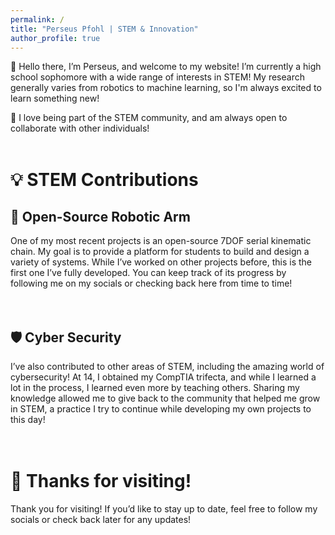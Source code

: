 ```yaml
---
permalink: /
title: "Perseus Pfohl | STEM & Innovation"
author_profile: true
---
```


👋 Hello there, I’m Perseus, and welcome to my website! I’m currently a high school sophomore with a wide range of interests in STEM! My research generally varies from robotics to machine learning, so I'm always excited to learn something new!<br>

🌟 I love being part of the STEM community, and am always open to collaborate with other individuals!<br><br>

# 💡 STEM Contributions

## 🤖 Open-Source Robotic Arm<br>

One of my most recent projects is an open-source 7DOF serial kinematic chain. My goal is to provide a platform for students to build and design a variety of systems. While I’ve worked on other projects before, this is the first one I’ve fully developed. You can keep track of its progress by following me on my socials or checking back here from time to time!<br><br><br>

## 🛡️ Cyber Security<br>

I’ve also contributed to other areas of STEM, including the amazing world of cybersecurity! At 14, I obtained my CompTIA trifecta, and while I learned a lot in the process, I learned even more by teaching others. Sharing my knowledge allowed me to give back to the community that helped me grow in STEM, a practice I try to continue while developing my own projects to this day!<br><br><br>

# 👋 Thanks for visiting!<br>

Thank you for visiting! If you’d like to stay up to date, feel free to follow my socials or check back later for any updates!